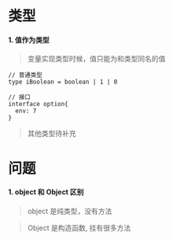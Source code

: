 <!--
 * @LastEditors: wudan01
 * @description: 文件描述
-->
# 类型
#### 1. 值作为类型
> 变量实现类型时候，值只能为和类型同名的值
```
// 普通类型
type iBoolean = boolean | 1 | 0

// 接口
interface option{
  env: 7
}
```

> 其他类型待补充

# 问题
#### 1. object 和 Object 区别
> object 是纯类型，没有方法

> Object 是构造函数, 挂有很多方法